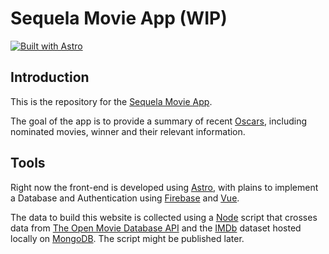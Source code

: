 # Sequela Movie App (WIP)

[![Built with Astro](https://astro.badg.es/v1/built-with-astro.svg)](https://astro.build)

## Introduction

This is the repository for the [Sequela Movie App](sequelamovies.web.app/).

The goal of the app is to provide a summary of recent [Oscars](https://www.oscars.org/), including nominated movies, winner and their relevant information.

## Tools

Right now the front-end is developed using [Astro](astro.build/), with plains to implement a Database and Authentication using [Firebase](firebase.google.com/) and [Vue](https://vuejs.org/).

The data to build this website is collected using a [Node](https://nodejs.org/en/) script that crosses data from
[The Open Movie Database API](https://www.omdbapi.com/) and the [IMDb](https://www.imdb.com/) dataset hosted locally on [MongoDB](https://www.mongodb.com/). The script might be published later.
